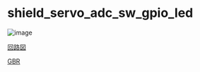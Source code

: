 # shield_servo_adc_sw_gpio_led
 
![image](https://user-images.githubusercontent.com/37872526/99151064-e9f87680-26db-11eb-85a1-0caac0c8bdcb.png)

[回路図](shield_servo_adc_sw_gpio_led.pdf)

[GBR](GBRsole/shield_sole.zip)
